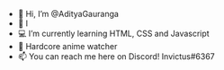 - 👋 Hi, I’m @AdityaGauranga
- 👀 I
- 💻 I’m currently learning HTML, CSS and Javascript
- 🎋 Hardcore anime watcher
- 📫 You can reach me here on Discord! Invictus#6367 

<!---
AdityaGauranga/AdityaGauranga is a ✨ special ✨ repository because its `README.md` (this file) appears on your GitHub profile.
You can click the Preview link to take a look at your changes.
--->
